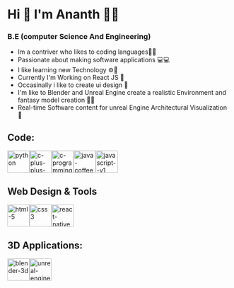 # Hi 👋 I'm Ananth 👩‍💻
### B.E (computer Science And Engineering)

- Im a contriver who likes to coding languages🐱‍👤
- Passionate about making software applications 💻💻
- I like learning new Technology ⚙🔧
- Currently I'm Working on React JS 🎇
- Occasinally i like to create ui design 📲
- I'm like to Blender and Unreal Engine create a realistic Environment and fantasy model creation 🌟🔥
- Real-time Software content for unreal Engine Architectural Visualization🌌

## Code: 
<img width="50" height="50" src="https://img.icons8.com/fluency/48/python.png" alt="python"/><img width="50" height="50" src="https://img.icons8.com/color/48/c-plus-plus-logo.png" alt="c-plus-plus-logo"/><img width="50" height="50" src="https://img.icons8.com/color/48/c-programming.png" alt="c-programming"/><img width="50" height="50" src="https://img.icons8.com/color/48/java-coffee-cup-logo.png" alt="java-coffee-cup-logo"/><img width="50" height="50" src="https://img.icons8.com/color/48/javascript--v1.png" alt="javascript--v1"/>
## Web Design & Tools
<img width="50" height="50" src="https://img.icons8.com/color/48/html-5.png" alt="html-5"/><img width="50" height="50" src="https://img.icons8.com/color/48/css3.png" alt="css3"/><img width="50" height="50" src="https://img.icons8.com/color/48/react-native.png" alt="react-native"/>
## 3D Applications:
<img width="50" height="50" value="Unreal-Engine" src="https://img.icons8.com/fluency/48/blender-3d.png" alt="blender-3d"/><img width="50" height="50" src="https://img.icons8.com/ios-filled/50/unreal-engine.png" alt="unreal-engine"/>

